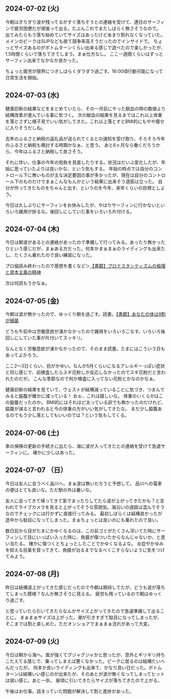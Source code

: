 ## 2024-07-02 (火)

今朝はぎりぎり波が残ってるがすぐ落ちそうとの連絡を受けて、連日のサーフィンで疲労困憊だが頑張って出る。たぶんこれでまたしばらく無さそうなので。
出てみたらもう落ち始めていてサイズはあったけどあまり割れなくなっていた。
メインのピークはSUPなども居て競争率高そうだったのでインサイドで。
ちょっとサイズあるのがボトムターンくらい出来る感じで遊べたので楽しかったが、1.5時間くらいで落ちてきてしまう。まぁ仕方なし。
ここ一週間くらいはずっとサーフィン出来てなかなか良かった。

ちょっと疲労が限界につきしばらくダラダラ過ごす。16:00頃行動可能になって日常生活を開始。

## 2024-07-03 (水)

健康診断の結果などをまとめていたら、その一月前にやった献血の時の数値より結構改善が進んでいる事に気づく。
次の献血の結果を見るまではこれ以上体重を落とさずに様子見でいい気がしてきた。これ以上落とすとBMI的にもやや痩せに入りそうだしね。

去年のふるさと納税の返礼品が送られてくるとの通知を受け取り、そろそろ今年のふるさと納税も検討する時期かなぁ、と思う。
あと6ヶ月なら働くだろうから、今年はふるさと納税して良さそう。

それに伴い、仕事の今年の抱負を見直したりする。状況はだいぶ変化したが、年始に思っていたよりは良いかな、という気もする。
年始の時点では自分のコントロール下に無いものが主な決定要因の事が多かったが、現在は自分のコントロール下のものだけでまぁこんなもんかという結果に出来そう道筋は立った。
自分が作ってきたものをちゃんと出す、というのを今年、来年くらいの目標としよう。

今日は久しぶりにサーフィンをお休みしたが、やはりサーフィンに行かないといろいろ雑用が捗るな。後回しにしていた事をいろいろ片付ける。

## 2024-07-04 (木)

今日は朝波があるとの連絡があったので準備して行ってみる。あったり無かったりという感じだが、まぁある方だった。何本かまぁまぁのライディングも出来たし、たくさん乗れたので良い練習になった。

プロ倫読み終わったので感想を書くなど＞[【書籍】プロテスタンティズムの倫理と資本主義の精神](%E3%80%90%E6%9B%B8%E7%B1%8D%E3%80%91%E3%83%97%E3%83%AD%E3%83%86%E3%82%B9%E3%82%BF%E3%83%B3%E3%83%86%E3%82%A3%E3%82%BA%E3%83%A0%E3%81%AE%E5%80%AB%E7%90%86%E3%81%A8%E8%B3%87%E6%9C%AC%E4%B8%BB%E7%BE%A9%E3%81%AE%E7%B2%BE%E7%A5%9E)

次は何読もうかなぁ。

## 2024-07-05 (金)

今朝は波が無かったので、ゆっくり朝を過ごす。読書。[【書籍】あなたの体は9割が細菌](%E3%80%90%E6%9B%B8%E7%B1%8D%E3%80%91%E3%81%82%E3%81%AA%E3%81%9F%E3%81%AE%E4%BD%93%E3%81%AF9%E5%89%B2%E3%81%8C%E7%B4%B0%E8%8F%8C)

どうも午前中は労働意欲が湧かなかったので雑用をいろいろこなす。いろいろ後回しにしていた事が片付いてスッキリ。

なんとなく労働意欲が湧かなかったので、そのまま読書。たまにはこういう日もあってよかろう。

ここ2〜3日くらい、目がかゆい。なんか5月くらいになるアレルギーっぽい症状と同じ感じで、前検査したらスギ花粉しか反応しなかったのでスギ花粉だと言われたのだが。
こんな季節なので何か検査に入ってない花粉とかなのかなぁ。

健康診断の結果を見ていて、ウェストが結構減っていることに気づき、つまんでみると脇腹が確かに減っている！
おぉ、これは嬉しいな。
体重のいくらかはこの脇腹だったのか。
BMI的にはそれほど太っている訳でも無かったのだけれど、脇腹が減ると言われると今の体重の方がいい気がしてきたな。
まだ少し脇腹あるのでもう少し落としてもいいのでは？という気もしてくる。

## 2024-07-06 (土)

車の保険の更新の手続きに出たら、海に波が入ってきたとの連絡を受けて急遽サーフィンに。
確かに少しはあった。

## 2024-07-07 （日）

今日は友人に会うべく品川へ。まぁ波は無いだろうと予想して。
品川への電車の便はとても良いな。ただ駅の外は暑いな。

友人に会ってきて帰ってきて家でまったりしてたら波が上がってきたかも？と言われてライブカメラを見ると上がってそうな雰囲気。海沿いの道路は混んでそうなのでチェックには行かずに直接行ってみる。
最初しばらくは結構良かったが途中から駄目になってしまった。まぁちょっとは良いのにも乗れたので良い。

数日前から目がたまにかゆくなるのは、この前ゴミがたくさん浮いてた時にサーフィンして目にいっぱい入った時に、角膜が傷ついたからなんじゃないか、と思い当たる。
確かに傷つくとちょっとしたことでかゆくなるよな。
炎症やかゆみを抑える目薬を買ってきて、角膜が治るまでなるべくこすらないように気をつけてみよう。

## 2024-07-08 (月)

昨日は結構波上がってきた感じだったので今朝は期待してたが、どうも波が落ちてしまった模様？なんか無さそうに見える。
疲労も残っているので朝はゆっくり過ごす。

と思っていたら引いてきたらなんかサイズ上がってきたので急遽準備して出ることに。
まぁまぁサイズは上がった。潮が引きすぎて駄目になってしまったが、そこまでは割と楽しめた。ただオンショアでまぁまぁ流れがあって大変。

## 2024-07-09 (火)

今日は朝から海へ。風が強くてグジャグジャかと思ったが、意外とギリギリ持ちこたえてる感じで、乗ってしまえば悪くなかった。ピークに居るのは結構たいへんだったが。
何本か良いライディングも出来て、かなり良い日だった。ボトムターンは結構いい感じのが出来たが、そのあとが波が無くなってしまってヒットは弱い感じ。あと一歩。
昼頃に引いてきたらサイズが落ちてきたので上がる。

午後はお仕事。詰まっていた問題が解決して割と進捗があった。